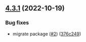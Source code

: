 ## [4.3.1](https://github.com/technology-studio/service-graphql/compare/v4.3.0...v4.3.1) (2022-10-19)


### Bug fixes

* migrate package ([#2](https://github.com/technology-studio/service-graphql/issues/2)) ([376c249](https://github.com/technology-studio/service-graphql/commit/376c2494b667782d116b4e6e67dd65dfefad10fd))
